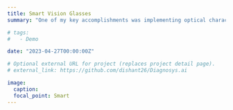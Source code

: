 ```yaml
---
title: Smart Vision Glasses
summary: "One of my key accomplishments was implementing optical character recognition (OCR) and text-to-speech (TTS) functionalities, enabling the conversion of text from images into spoken words, thus aiding accessibility for visually impaired individuals. Additionally, I successfully implemented an EfficientDet-Lite4 model tailored for Indian currency recognition, harnessing the potential of machine learning to accurately identify and classify currency notes. Furthermore, I integrated object detection capabilities using the SSD MobileNet V2 architecture coupled with depth mapping techniques to detect potentially hazardous objects in real-time, thereby enhancing safety measures and alert systems."

# tags:
#   - Demo

date: "2023-04-27T00:00:00Z"

# Optional external URL for project (replaces project detail page).
# external_link: https://github.com/dishant26/Diagnosys.ai

image:
  caption:
  focal_point: Smart
---
```


